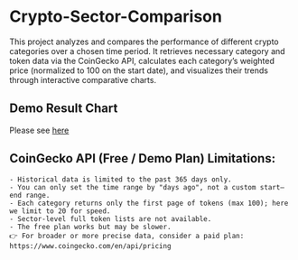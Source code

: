 # Crypto-Sector-Comparison
This project analyzes and compares the performance of different crypto categories over a chosen time period. It retrieves necessary category and token data via the CoinGecko API, calculates each category’s weighted price (normalized to 100 on the start date), and visualizes their trends through interactive comparative charts.
## Demo Result Chart
Please see [here]([url](https://jessie2019w.github.io/Crypto-Sector-Comparison/)) 
## CoinGecko API (Free / Demo Plan) Limitations:
    - Historical data is limited to the past 365 days only.
    - You can only set the time range by "days ago", not a custom start–end range.
    - Each category returns only the first page of tokens (max 100); here we limit to 20 for speed.
    - Sector-level full token lists are not available.
    - The free plan works but may be slower.
    👉 For broader or more precise data, consider a paid plan: https://www.coingecko.com/en/api/pricing
